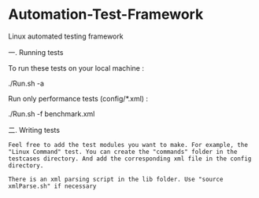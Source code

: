 # Automation-Test-Framework
Linux automated testing framework

一. Running tests

To run these tests on your local machine :

./Run.sh -a

Run only performance tests (config/*.xml) :

./Run.sh -f benchmark.xml

二. Writing tests

    Feel free to add the test modules you want to make. For example, the "Linux Command" test. You can create the "commands" folder in the testcases directory. And add the corresponding xml file in the config directory.
    
    There is an xml parsing script in the lib folder. Use "source xmlParse.sh" if necessary
